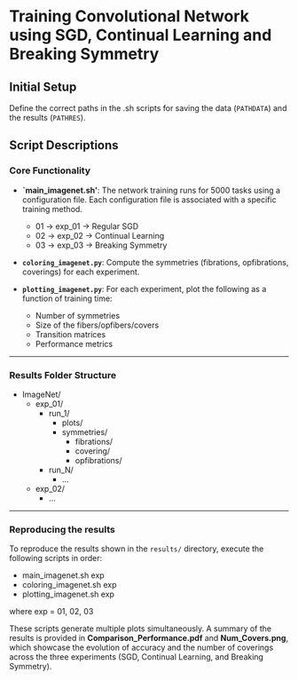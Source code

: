 # Training Convolutional Network using SGD, Continual Learning and Breaking Symmetry

## Initial Setup

Define the correct paths in the .sh scripts for saving the data (`PATHDATA`) and the results (`PATHRES`).

## Script Descriptions

### Core Functionality
- **`main_imagenet.sh'**: The network training runs for 5000 tasks using a configuration file. Each configuration file is associated with a specific training method.
  - 01 → exp_01 → Regular SGD
  - 02 → exp_02 → Continual Learning
  - 03 → exp_03 → Breaking Symmetry

- **`coloring_imagenet.py`**: Compute the symmetries (fibrations, opfibrations, coverings) for each experiment.
- **`plotting_imagenet.py`**:  For each experiment, plot the following as a function of training time:
  - Number of symmetries
  - Size of the fibers/opfibers/covers
  - Transition matrices
  - Performance metrics

---

### Results Folder Structure
- ImageNet/  
  - exp_01/  
    - run_1/
      -  plots/
      -  symmetries/
          - fibrations/
          - covering/
          - opfibrations/
    - run_N/
      - ...
  - exp_02/  
    - ... 

 ---

### Reproducing the results
To reproduce the results shown in the `results/` directory, execute the following scripts in order:
- main_imagenet.sh exp
- coloring_imagenet.sh exp
- plotting_imagenet.sh exp

where exp = 01, 02, 03

These scripts generate multiple plots simultaneously. A summary of the results is provided in **Comparison_Performance.pdf** and **Num_Covers.png**, which showcase the evolution of accuracy and the number of coverings across the three experiments (SGD, Continual Learning, and Breaking Symmetry).
